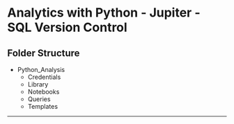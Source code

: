 # Analytics with Python - Jupiter - SQL Version Control

## Folder Structure

- Python_Analysis
  - Credentials
  - Library
  - Notebooks
  - Queries
  - Templates

---

